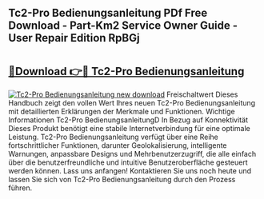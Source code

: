 ## Tc2-Pro Bedienungsanleitung PDf Free Download - Part-Km2 Service Owner Guide - User Repair Edition RpBGj

# <h2><a href="http://df1ik6.blite.top/?on=Tc2-Pro+Bedienungsanleitung">🔗Download 👉🔴 Tc2-Pro Bedienungsanleitung</a></h2>

[![Tc2-Pro Bedienungsanleitung new download](https://i.imgur.com/lujVjoI.png)](http://df1ik6.blite.top/?on=Tc2-Pro+Bedienungsanleitung)
Freischaltwert Dieses Handbuch zeigt den vollen Wert Ihres neuen Tc2-Pro Bedienungsanleitung mit detaillierten Erklärungen der Merkmale und Funktionen. Wichtige Informationen Tc2-Pro BedienungsanleitungD In Bezug auf Konnektivität Dieses Produkt benötigt eine stabile Internetverbindung für eine optimale Leistung. Tc2-Pro Bedienungsanleitung verfügt über eine Reihe fortschrittlicher Funktionen, darunter Geolokalisierung, intelligente Warnungen, anpassbare Designs und Mehrbenutzerzugriff, die alle einfach über die benutzerfreundliche und intuitive Benutzeroberfläche gesteuert werden können. Lass uns anfangen! Kontaktieren Sie uns noch heute und lassen Sie sich von Tc2-Pro Bedienungsanleitung durch den Prozess führen.
